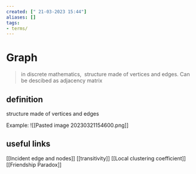 ```yaml
---
created: [" 21-03-2023 15:44"]
aliases: []
tags:
- terms/
---
```


# Graph

> in discrete mathematics,  structure made of vertices and edges. Can be descibed as adjacency matrix

## definition

structure made of vertices and edges

Example:
![[Pasted image 20230321154600.png]]

## useful links
[[Incident edge and nodes]]
[[transitivity]]
[[Local clustering coefficient]]
[[Friendship Paradox]]